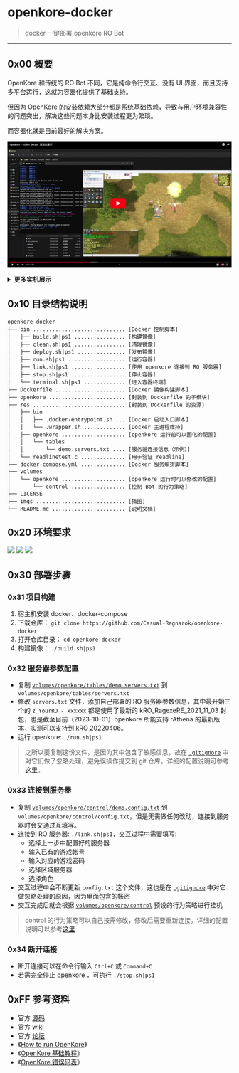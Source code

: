 # openkore-docker

> docker 一键部署 openkore RO Bot

------


## 0x00 概要

OpenKore 和传统的 RO Bot 不同，它是纯命令行交互、没有 UI 界面，而且支持多平台运行，这就为容器化提供了基础支持。

但因为 OpenKore 的安装依赖大部分都是系统基础依赖，导致与用户环境兼容性的问题突出，解决这些问题本身比安装过程更为繁琐。

而容器化就是目前最好的解决方案。

[![Openkore - AIBot 实机演示](./imgs/01.jpg)](https://www.bilibili.com/video/BV14w411Y78k)

<details>
<summary><b>更多实机展示</b></summary>
<br/>

![](./02.gif)

</details>



## 0x10 目录结构说明

```
openkore-docker
├── bin ............................. [Docker 控制脚本]
│   ├── build.sh|ps1 ................ [构建镜像]
│   ├── clean.sh|ps1 ................ [清理镜像]
│   ├── deploy.sh|ps1 ............... [发布镜像]
│   ├── run.sh|ps1 .................. [运行容器]
│   ├── link.sh|ps1 ................. [使用 openkore 连接到 RO 服务器]
│   ├── stop.sh|ps1 ................. [停止容器]
│   └── terminal.sh|ps1 ............. [进入容器终端]
├── Dockerfile ...................... [Docker 镜像构建脚本]
├── openkore ........................ [封装到 Dockerfile 的子模块]
├── res ............................. [封装到 Dockerfile 的资源]
│   ├── bin
│   │   ├── .docker-entrypoint.sh ... [Docker 启动入口脚本]
│   │   └── .wrapper.sh ............. [Docker 主进程维持]
│   ├── openkore .................... [openkore 运行前可以固化的配置]
│   │   └── tables
│   │       └── demo.servers.txt .... [服务器连接信息（示例）]
│   └── readlinetest.c .............. [用于验证 readline]
├── docker-compose.yml .............. [Docker 服务编排脚本]
├── volumes
│   └── openkore .................... [openkore 运行时可以修改的配置]
│       └── control ................. [控制 Bot 的行为策略]
├── LICENSE
├── imgs ............................ [插图]
└── README.md ....................... [说明文档]
```

## 0x20 环境要求

![](https://img.shields.io/badge/Platform-Linux%20amd64-brightgreen.svg) ![](https://img.shields.io/badge/Platform-Mac%20amd64-brightgreen.svg) ![](https://img.shields.io/badge/Platform-Windows%20x64-brightgreen.svg)


## 0x30 部署步骤

### 0x31 项目构建

1. 宿主机安装 docker、docker-compose
2. 下载仓库： `git clone https://github.com/Casual-Ragnarok/openkore-docker`
3. 打开仓库目录： `cd openkore-docker`
4. 构建镜像： `./build.sh|ps1`


### 0x32 服务器参数配置

- 复制 [`volumes/openkore/tables/demo.servers.txt`](./volumes/openkore/tables/demo.servers.txt) 到 `volumes/openkore/tables/servers.txt`
- 修改 `servers.txt` 文件，添加自己部署的 RO 服务器参数信息，其中最开始三个的 `z_YourRO - xxxxxx` 都是使用了最新的 kRO_RagexeRE_2021_11_03 封包，也是截至目前（2023-10-01）openkore 所能支持 rAthena 的最新版本，实测可以支持到 kRO 20220406。
- 运行 openkore: `./run.sh|ps1`

> 之所以要复制这份文件，是因为其中包含了敏感信息，故在 [`.gitignore`](./.gitignore) 中对它们做了忽略处理，避免误操作提交到 git 仓库。详细的配置说明可参考[这里](./volumes/openkore/tables/README.md)。

### 0x33 连接到服务器

- 复制 [`volumes/openkore/control/demo.config.txt`](./volumes/openkore/control/demo.config.txt) 到 `volumes/openkore/control/config.txt`，但是无需做任何改动，连接到服务器时会交通过互填写。
- 连接到 RO 服务器: `./link.sh|ps1`，交互过程中需要填写:
  - 选择上一步中配置好的服务器
  - 输入已有的游戏帐号
  - 输入对应的游戏密码
  - 选择区域服务器
  - 选择角色
- 交互过程中会不断更新 `config.txt` 这个文件，这也是在 [`.gitignore`](./.gitignore) 中对它做忽略处理的原因，因为里面包含的帐密
- 交互完成后就会根据 [`volumes/openkore/control`](./volumes/openkore/control) 预设的行为策略进行挂机

> control 的行为策略可以自己按需修改，修改后需要重新连接。详细的配置说明可以参考[这里](./volumes/openkore/control/README.md)


### 0x34 断开连接

- 断开连接可以在命令行输入 `Ctrl+C` 或 `Command+C`
- 若需完全停止 openkore ，可执行 `./stop.sh|ps1`


## 0xFF 参考资料

- 官方 [源码](https://github.com/OpenKore/openkore)
- 官方 [wiki](https://openkore.com/wiki/Main_Page) 
- 官方 [论坛](https://forums.openkore.com/)
- 《[How to run OpenKore](https://openkore.com/wiki/How_to_run_OpenKore)》
- 《[OpenKore 基础教程](https://1991.run/138.html)》
- 《[OpenKore 错误码表](https://openkore.com/wiki/packets)》


